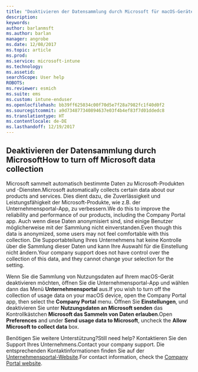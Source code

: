 ```yaml
---
title: "Deaktivieren der Datensammlung durch Microsoft für macOS-Geräte | Microsoft-Dokumentation"
description: 
keywords: 
author: barlanmsft
ms.author: barlan
manager: angrobe
ms.date: 12/08/2017
ms.topic: article
ms.prod: 
ms.service: microsoft-intune
ms.technology: 
ms.assetid: 
searchScope: User help
ROBOTS: 
ms.reviewer: esmich
ms.suite: ems
ms.custom: intune-enduser
ms.openlocfilehash: bb39ff625034c00f70d5e7f28a7982fc1f40d0f2
ms.sourcegitcommit: a9d734877340894637e03f4b4ef83f7d01ddedc8
ms.translationtype: HT
ms.contentlocale: de-DE
ms.lasthandoff: 12/19/2017
---
```

## <a name="how-to-turn-off-microsoft-data-collection"></a><span data-ttu-id="09674-102">Deaktivieren der Datensammlung durch Microsoft</span><span class="sxs-lookup"><span data-stu-id="09674-102">How to turn off Microsoft data collection</span></span>

<span data-ttu-id="09674-103">Microsoft sammelt automatisch bestimmte Daten zu Microsoft-Produkten und -Diensten.</span><span class="sxs-lookup"><span data-stu-id="09674-103">Microsoft automatically collects certain data about our products and services.</span></span> <span data-ttu-id="09674-104">Dies dient dazu, die Zuverlässigkeit und Leistungsfähigkeit der Microsoft-Produkte, wie z.B. der Unternehmensportal-App, zu verbessern.</span><span class="sxs-lookup"><span data-stu-id="09674-104">We do this to improve the reliability and performance of our products, including the Company Portal app.</span></span> <span data-ttu-id="09674-105">Auch wenn diese Daten anonymisiert sind, sind einige Benutzer möglicherweise mit der Sammlung nicht einverstanden.</span><span class="sxs-lookup"><span data-stu-id="09674-105">Even though this data is anonymized, some users may not feel comfortable with this collection.</span></span> <span data-ttu-id="09674-106">Die Supportabteilung Ihres Unternehmens hat keine Kontrolle über die Sammlung dieser Daten und kann Ihre Auswahl für die Einstellung nicht ändern.</span><span class="sxs-lookup"><span data-stu-id="09674-106">Your company support does not have control over the collection of this data, and they cannot change your selection for the setting.</span></span>

<span data-ttu-id="09674-107">Wenn Sie die Sammlung von Nutzungsdaten auf Ihrem macOS-Gerät deaktivieren möchten, öffnen Sie die Unternehmensportal-App und wählen dann das Menü **Unternehmensportal** aus.</span><span class="sxs-lookup"><span data-stu-id="09674-107">If you wish to turn off the collection of usage data on your macOS device, open the Company Portal app, then select the **Company Portal** menu.</span></span> <span data-ttu-id="09674-108">Öffnen Sie **Einstellungen**, und deaktivieren Sie unter **Nutzungsdaten an Microsoft senden** das Kontrollkästchen **Microsoft das Sammeln von Daten erlauben**.</span><span class="sxs-lookup"><span data-stu-id="09674-108">Open **Preferences** and under **Send usage data to Microsoft**, uncheck the **Allow Microsoft to collect data** box.</span></span>

<span data-ttu-id="09674-109">Benötigen Sie weitere Unterstützung?</span><span class="sxs-lookup"><span data-stu-id="09674-109">Still need help?</span></span> <span data-ttu-id="09674-110">Kontaktieren Sie den Support Ihres Unternehmens.</span><span class="sxs-lookup"><span data-stu-id="09674-110">Contact your company support.</span></span> <span data-ttu-id="09674-111">Die entsprechenden Kontaktinformationen finden Sie auf der [Unternehmensportal-Website](https://portal.manage.microsoft.com#HelpDeskDialog).</span><span class="sxs-lookup"><span data-stu-id="09674-111">For contact information, check the [Company Portal website](https://portal.manage.microsoft.com#HelpDeskDialog).</span></span>
